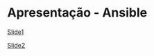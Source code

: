 
# Apresentação - Ansible

[Slide1](https://github.com/ricardson/ansible-presentation/tree/master/slide1)

[Slide2](https://github.com/ricardson/ansible-presentation/tree/master/slide2)